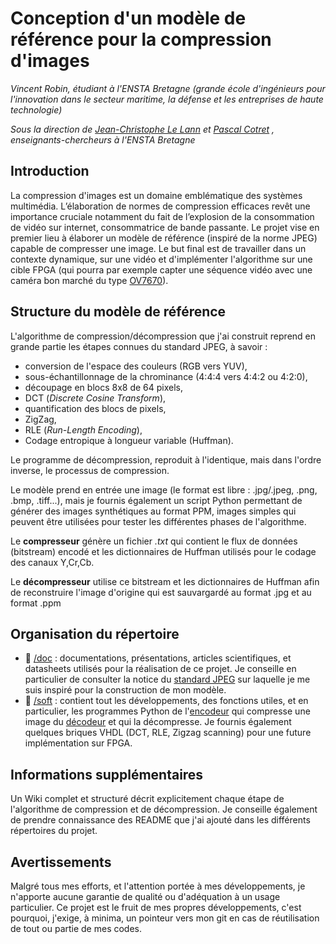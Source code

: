 # Conception d'un modèle de référence pour la compression d'images

*Vincent Robin, étudiant à l'ENSTA Bretagne (grande école d'ingénieurs pour l'innovation dans le secteur maritime, la défense et les entreprises de haute technologie)*

*Sous la direction de [Jean-Christophe Le Lann](https://github.com/JC-LL) et [Pascal Cotret](https://github.com/pcotret/) , enseignants-chercheurs à l'ENSTA Bretagne*


## Introduction 

La compression d'images est un domaine emblématique des systèmes multimédia. L’élaboration de normes de compression efficaces revêt une importance cruciale notamment du fait de l’explosion de la consommation de vidéo sur internet, consommatrice de bande passante.
Le projet vise en premier lieu à élaborer un modèle de référence (inspiré de la norme JPEG) capable de compresser une image. Le but final est de travailler dans un contexte dynamique, sur une vidéo et d'implémenter l'algorithme sur une cible FPGA (qui pourra par exemple capter une séquence vidéo avec une caméra bon marché du type [OV7670](https://www.eagle-robotics.com/cameras/78-camera-ov7670-compatible-arduino-0780201370781.html)).


## Structure du modèle de référence

L'algorithme de compression/décompression que j'ai construit reprend en grande partie les étapes connues du standard JPEG, à savoir :
- conversion de l'espace des couleurs (RGB vers YUV),
- sous-échantillonnage de la chrominance (4:4:4 vers 4:4:2 ou 4:2:0),
- découpage en blocs 8x8 de 64 pixels,
- DCT (*Discrete Cosine Transform*),
- quantification des blocs de pixels,
- ZigZag,
- RLE (*Run-Length Encoding*),
- Codage entropique à longueur variable (Huffman).

Le programme de décompression, reproduit à l'identique, mais dans l'ordre inverse, le processus de compression. 

Le modèle prend en entrée une image (le format est libre : .jpg/.jpeg, .png, .bmp, .tiff...), mais je fournis également un script Python permettant de générer des images synthétiques au format PPM, images simples qui peuvent être utilisées pour tester les différentes phases de l'algorithme.

Le **compresseur** génère un fichier *.txt* qui contient le flux de données (bitstream) encodé et les dictionnaires de Huffman utilisés pour le codage des canaux Y,Cr,Cb.

Le **décompresseur** utilise ce bitstream et les dictionnaires de Huffman afin de reconstruire l'image d'origine qui est sauvargardé au format .jpg et au format .ppm


## Organisation du répertoire

* :file_folder: [/doc](doc) : documentations, présentations, articles scientifiques, et datasheets utilisés pour la réalisation de ce projet. Je conseille en particulier de consulter la notice du [standard JPEG](/doc/Jpeg_Standard_ITU_RecommendationT81_approved_by_CCITT) sur laquelle je me suis inspiré pour la construction de mon modèle. 
* :file_folder: [/soft](soft) : contient tout les développements, des fonctions utiles, et en particulier, les programmes Python de l'[encodeur](/soft/encoder.py) qui compresse une image du [décodeur](/soft/decoder.py) et qui la décompresse. Je fournis également quelques briques VHDL (DCT, RLE, Zigzag scanning) pour une future implémentation sur FPGA.


## Informations supplémentaires 

Un Wiki complet et structuré décrit explicitement chaque étape de l'algorithme de compression et de décompression. Je conseille également de prendre connaissance des README que j'ai ajouté dans les différents répertoires du projet.


## Avertissements

Malgré tous mes efforts, et l'attention portée à mes développements, je n'apporte aucune garantie de qualité ou d'adéquation à un usage particulier. Ce projet est le fruit de mes propres développements, c'est pourquoi, j'exige, à minima, un pointeur vers mon git en cas de réutilisation de tout ou partie de mes codes. 
